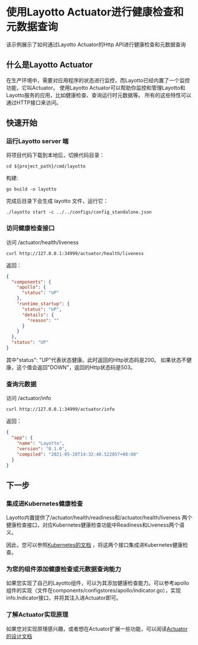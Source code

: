 # 使用Layotto Actuator进行健康检查和元数据查询

该示例展示了如何通过Layotto Actuator的Http API进行健康检查和元数据查询

## 什么是Layotto Actuator

在生产环境中，需要对应用程序的状态进行监控，而Layotto已经内置了一个监控功能，它叫Actuator。 使用Layotto Actuator可以帮助你监控和管理Layotto和Layotto服务的应用，比如健康检查、查询运行时元数据等。
所有的这些特性可以通过HTTP接口来访问。

## 快速开始

### 运行Layotto server 端

将项目代码下载到本地后，切换代码目录：

```shell
cd ${project_path}/cmd/layotto
```

构建:

```shell @if.not.exist layotto
go build -o layotto
```

完成后目录下会生成 layotto 文件，运行它：

```shell @background
./layotto start -c ../../configs/config_standalone.json
```

### 访问健康检查接口

访问 /actuator/health/liveness

```shell
curl http://127.0.0.1:34999/actuator/health/liveness
```

返回：

```json
{
  "components": {
    "apollo": {
      "status": "UP"
    },
    "runtime_startup": {
      "status": "UP",
      "details": {
        "reason": ""
      }
    }
  },
  "status": "UP"
}
```

其中"status": "UP"代表状态健康。此时返回的Http状态码是200。 如果状态不健康，这个值会返回"DOWN"，返回的Http状态码是503。

### 查询元数据

访问 /actuator/info

```shell
curl http://127.0.0.1:34999/actuator/info
```

返回：

```json
{
  "app": {
    "name": "Layotto",
    "version": "0.1.0",
    "compiled": "2021-05-20T14:32:40.522057+08:00"
  }
}
```

[comment]: <> (### 模拟配置错误的场景)

[comment]: <> (如果Layotto配置错误导致启动后不能正常提供服务，通过健康检查功能可以及时发现。)

[comment]: <> (我们可以模拟一下配置错误的场景，使用一个错误的配置文件启动Layotto:)

[comment]: <> (```bash)

[comment]: <> (./layotto start -c ../../configs/wrong/config_apollo_health.json)

[comment]: <> (```)

[comment]: <> (该配置文件中忘记配置了访问apollo需要的open_api_token。)

[comment]: <> (访问健康检查接口（注意这里配置的端口是34888，和上一个例子中不一样）：)

[comment]: <> (```bash)

[comment]: <> (curl http://127.0.0.1:34888/actuator/health/liveness)

[comment]: <> (```)

[comment]: <> (返回：)

[comment]: <> (```json)

[comment]: <> ({)

[comment]: <> (  "components": {)

[comment]: <> (    "apollo": {)

[comment]: <> (      "status": "DOWN",)

[comment]: <> (      "details": {)

[comment]: <> (        "reason": "configuration illegal:no open_api_token")

[comment]: <> (      })

[comment]: <> (    },)

[comment]: <> (    "runtime_startup": {)

[comment]: <> (      "status": "DOWN",)

[comment]: <> (      "details": {)

[comment]: <> (        "reason": "configuration illegal:no open_api_token")

[comment]: <> (      })

[comment]: <> (    })

[comment]: <> (  },)

[comment]: <> (  "status": "DOWN")

[comment]: <> (})

[comment]: <> (```)

[comment]: <> (json中"status": "DOWN"代表当前状态不健康。此时返回的Http状态码是503。)


## 下一步

### 集成进Kubernetes健康检查

Layotto内置提供了/actuator/health/readiness和/actuator/health/liveness 两个健康检查接口，对应Kubernetes健康检查功能中Readiness和Liveness两个语义。

因此，您可以参照[Kubernetes的文档](https://kubernetes.io/docs/tasks/configure-pod-container/configure-liveness-readiness-startup-probes/) ，将这两个接口集成进Kubernetes健康检查。

### 为您的组件添加健康检查或元数据查询能力

如果您实现了自己的Layotto组件，可以为其添加健康检查能力。可以参考apollo组件的实现（文件在components/configstores/apollo/indicator.go），实现info.Indicator接口，并将其注入进Actuator即可。

### 了解Actuator实现原理

如果您对实现原理感兴趣，或者想在Actuator扩展一些功能，可以阅读[Actuator的设计文档](docs/design/actuator/actuator-design-doc.md)